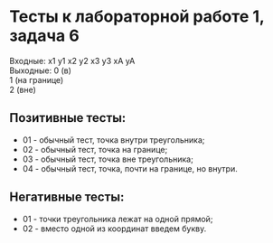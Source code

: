 # Тесты к лабораторной работе 1, задача 6

Входные: x1 y1 x2 y2 x3 y3 xA yA  
Выходные: 
0 (в)  
1 (на границе)  
2 (вне)  

## Позитивные тесты:
- 01 - обычный тест, точка внутри треугольника;
- 02 - обычный тест, точка на границе;
- 03 - обычный тест, точка вне треугольника;
- 04 - обычный тест, точка, почти на границе, но внутри.


## Негативные тесты:
- 01 - точки треугольника лежат на одной прямой;
- 02 - вместо одной из координат введем букву.